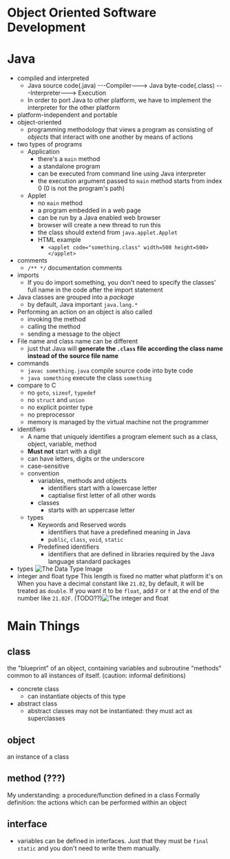Object Oriented Software Development
=====

Java
=====

- compiled and interpreted
    + Java source code(.java) ---Compiler---> Java byte-code(.class) ---Interpreter---> Execution
    + In order to port Java to other platform, we have to implement the interpreter for the other platform
- platform-independent and portable
- object-oriented 
   + programming methodology that views a program as consisting of *objects* that interact with one another by means of actions
- two types of programs
    + Application
        * there's a `main` method
        * a standalone program
        * can be executed from command line using Java interpreter
        * the execution argument passed to `main` method starts from index 0 (0 is not the program's path)
    + Applet
        * no `main` method
        * a program embedded in a web page
        * can be run by a Java enabled web browser
        * browser will create a new thread to run this
        * the class should extend from `java.applet.Applet`
        * HTML example
            - `<applet code="something.class" width=500 height=500></applet>`
- comments
    + `/** */` documentation comments
- imports
    + If you do import something, you don't need to specify the classes' full name in the code after the import statement
- Java classes are grouped into a *package*
    + by default, Java important `java.lang.*`
- Performing an action on an object is also called
    + invoking the method
    + calling the method
    + sending a message to the object
- File name and class name can be different
    + just that Java will **generate the `.class` file according the class name instead of the source file name**
- commands
    + `javac something.java` compile source code into byte code
    + `java something` execute the class `something`
- compare to C
    + no `goto`, `sizeof`, `typedef`
    + no `struct` and `union`
    + no explicit pointer type
    + no preprocessor
    + memory is managed by the virtual machine not the programmer  
- identifiers
    + A name that uniquely identifies a program element such as a class, object, variable, method
    + **Must not** start with a digit
    + can have letters, digits or the underscore
    + case-sensitive
    + convention
        * variables, methods and objects
            - identifiers start with a lowercase letter
            - captialise first letter of all other words
        * classes
            - starts with an uppercase letter
    + types
        * Keywords and Reserved words
            - identifiers that have a predefined meaning in Java
            - `public`, `class`, `void`, `static`
        * Predefined identifiers
            - identifiers that are defined in libraries required by the Java language standard packages
- types
![The Data Type Image](Summary_Images/The_Data_Type_Image.PNG)
- integer and float type
This length is fixed no matter what platform it's on
When you have a decimal constant like `21.02`, by default, it will be treated as `double`. If you want it to be `float`, add `F` or `f` at the end of the number like `21.02F`.
(TODO??)![The integer and float]()


Main Things
=====

class
-----
the "blueprint" of an object, containing variables and subroutine "methods" common to all instances of itself. (caution: informal definitions)
 - concrete class
    + can instantiate objects of this type
 - abstract class
    + abstract classes may not be instantiated: they must act as superclasses

object
-----

an instance of a class

method (???)
-----

My understanding: a procedure/function defined in a class
Formally definition: the actions which can be performed within an object

interface
-----

- variables can be defined in interfaces. Just that they must be `final static` and you don't need to write them manually.
